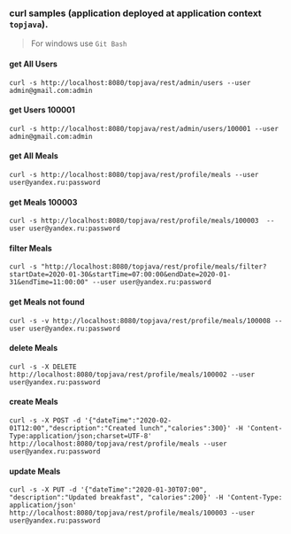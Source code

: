 ### curl samples (application deployed at application context `topjava`).
> For windows use `Git Bash`

#### get All Users
`curl -s http://localhost:8080/topjava/rest/admin/users --user admin@gmail.com:admin`

#### get Users 100001

`curl -s http://localhost:8080/topjava/rest/admin/users/100001 --user admin@gmail.com:admin`

#### get All Meals

`curl -s http://localhost:8080/topjava/rest/profile/meals --user user@yandex.ru:password`

#### get Meals 100003

`curl -s http://localhost:8080/topjava/rest/profile/meals/100003  --user user@yandex.ru:password`

#### filter Meals

`curl -s "http://localhost:8080/topjava/rest/profile/meals/filter?startDate=2020-01-30&startTime=07:00:00&endDate=2020-01-31&endTime=11:00:00" --user user@yandex.ru:password`

#### get Meals not found

`curl -s -v http://localhost:8080/topjava/rest/profile/meals/100008 --user user@yandex.ru:password`

#### delete Meals

`curl -s -X DELETE http://localhost:8080/topjava/rest/profile/meals/100002 --user user@yandex.ru:password`

#### create Meals

`curl -s -X POST -d '{"dateTime":"2020-02-01T12:00","description":"Created lunch","calories":300}' -H 'Content-Type:application/json;charset=UTF-8' http://localhost:8080/topjava/rest/profile/meals --user user@yandex.ru:password`

#### update Meals

`curl -s -X PUT -d '{"dateTime":"2020-01-30T07:00", "description":"Updated breakfast", "calories":200}' -H 'Content-Type: application/json' http://localhost:8080/topjava/rest/profile/meals/100003 --user user@yandex.ru:password`